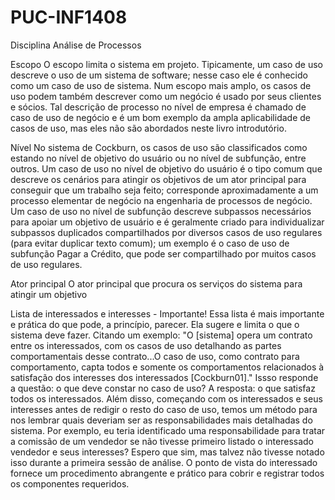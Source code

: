 # PUC-INF1408
Disciplina Análise de Processos

Escopo
O escopo limita o sistema em projeto. Tipicamente, um caso de uso descreve o uso de um sistema de software; nesse caso ele é conhecido como um caso de uso de sistema. Num escopo mais amplo, os casos de uso podem também descrever como um negócio é usado por seus clientes e sócios. Tal descrição de processo no nível de empresa é chamado de caso de uso de negócio e é um bom exemplo da ampla aplicabilidade de casos de uso, mas eles não são abordados neste livro introdutório.


Nível
No sistema de Cockburn, os casos de uso são classificados como estando no nível de objetivo do usuário ou no nível de subfunção, entre outros. Um caso de uso no nível de objetivo do usuário é o tipo comum que descreve os cenários para atingir os objetivos de um ator principal para conseguir que um trabalho seja feito; corresponde aproximadamente a um processo elementar de negócio na engenharia de processos de negócio. Um caso de uso no nível de subfunção descreve subpassos necessários para apoiar um objetivo de usuário e é geralmente criado para individualizar subpassos duplicados compartilhados por diversos casos de uso regulares (para evitar duplicar texto comum); um exemplo é o caso de uso de subfunção Pagar a Crédito, que pode ser compartilhado por muitos casos de uso regulares.


Ator principal
O ator principal que procura os serviços do sistema para atingir um objetivo

Lista de interessados e interesses - Importante!
Essa lista é mais importante e prática do que pode, a princípio, parecer. Ela sugere e limita o que o sistema deve fazer. Citando um exemplo:
"O [sistema] opera um contrato entre os interessados, com os casos de uso detalhando as partes comportamentais desse contrato...O caso de uso, como contrato para comportamento, capta todos e somente os comportamentos relacionados à satisfação dos interesses dos interessados [Cockburn01]."
Issso responde a questão: o que deve constar no caso de uso? A resposta: o que satisfaz todos os interessados. Além disso, começando com os interessados e seus interesses antes de redigir o resto do caso de uso, temos um método para nos lembrar quais deveriam ser as responsabilidades mais detalhadas do sistema. Por exemplo, eu teria identificado uma responsabilidade para tratar a comissão de um vendedor se não tivesse primeiro listado o interessado vendedor e seus interesses? Espero que sim, mas talvez não tivesse notado isso durante a primeira sessão de análise. O ponto de vista do interessado fornece um procedimento abrangente e prático para cobrir e registrar todos os componentes requeridos.
